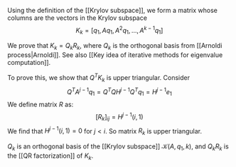 Using the definition of the [[Krylov subspace]], we form a matrix whose columns are the vectors in the Krylov subspace
$$
K_k = [q_1, Aq_1, A^2 q_1, \ldots, A^{k-1} q_1]
$$

We prove that $K_k = Q_k R_k$, where $Q_k$ is the orthogonal basis from [[Arnoldi process|Arnoldi]]. See also [[Key idea of iterative methods for eigenvalue computation]].

To prove this, we show that $Q^T K_k$ is upper triangular. Consider
$$
Q^T A^{j-1} q_1 = Q^T Q H^{j-1} Q^T q_1
= H^{j-1}e_1
$$
We define matrix $R$ as:
$$
[R_k]_{ij} = H^{j-1}(i,1)
$$
We find that $H^{j-1}(i,1) = 0$ for $j < i$. So matrix $R_k$ is upper triangular.

$Q_k$ is an orthogonal basis of the [[Krylov subspace]] ${\mathcal K}(A,q_1,k),$ and $Q_k R_k$ is the [[QR factorization]] of $K_k$.